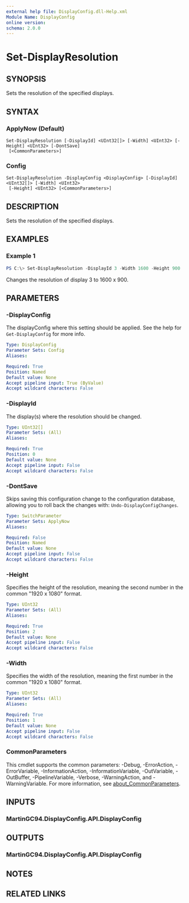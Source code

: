 ```yaml
---
external help file: DisplayConfig.dll-Help.xml
Module Name: DisplayConfig
online version:
schema: 2.0.0
---
```


# Set-DisplayResolution

## SYNOPSIS
Sets the resolution of the specified displays.

## SYNTAX

### ApplyNow (Default)
```
Set-DisplayResolution [-DisplayId] <UInt32[]> [-Width] <UInt32> [-Height] <UInt32> [-DontSave]
 [<CommonParameters>]
```

### Config
```
Set-DisplayResolution -DisplayConfig <DisplayConfig> [-DisplayId] <UInt32[]> [-Width] <UInt32>
 [-Height] <UInt32> [<CommonParameters>]
```

## DESCRIPTION
Sets the resolution of the specified displays.

## EXAMPLES

### Example 1
```powershell
PS C:\> Set-DisplayResolution -DisplayId 3 -Width 1600 -Height 900
```

Changes the resolution of display 3 to 1600 x 900.

## PARAMETERS

### -DisplayConfig
The displayConfig where this setting should be applied. See the help for `Get-DisplayConfig` for more info.

```yaml
Type: DisplayConfig
Parameter Sets: Config
Aliases:

Required: True
Position: Named
Default value: None
Accept pipeline input: True (ByValue)
Accept wildcard characters: False
```

### -DisplayId
The display(s) where the resolution should be changed.

```yaml
Type: UInt32[]
Parameter Sets: (All)
Aliases:

Required: True
Position: 0
Default value: None
Accept pipeline input: False
Accept wildcard characters: False
```

### -DontSave
Skips saving this configuration change to the configuration database, allowing you to roll back the changes with: `Undo-DisplayConfigChanges`.

```yaml
Type: SwitchParameter
Parameter Sets: ApplyNow
Aliases:

Required: False
Position: Named
Default value: None
Accept pipeline input: False
Accept wildcard characters: False
```

### -Height
Specifies the height of the resolution, meaning the second number in the common "1920 x 1080" format.

```yaml
Type: UInt32
Parameter Sets: (All)
Aliases:

Required: True
Position: 2
Default value: None
Accept pipeline input: False
Accept wildcard characters: False
```

### -Width
Specifies the width of the resolution, meaning the first number in the common "1920 x 1080" format.

```yaml
Type: UInt32
Parameter Sets: (All)
Aliases:

Required: True
Position: 1
Default value: None
Accept pipeline input: False
Accept wildcard characters: False
```

### CommonParameters
This cmdlet supports the common parameters: -Debug, -ErrorAction, -ErrorVariable, -InformationAction, -InformationVariable, -OutVariable, -OutBuffer, -PipelineVariable, -Verbose, -WarningAction, and -WarningVariable. For more information, see [about_CommonParameters](http://go.microsoft.com/fwlink/?LinkID=113216).

## INPUTS

### MartinGC94.DisplayConfig.API.DisplayConfig

## OUTPUTS

### MartinGC94.DisplayConfig.API.DisplayConfig

## NOTES

## RELATED LINKS
